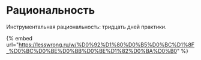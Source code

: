 # Рациональность

Инструментальная рациональность: тридцать дней практики.

{% embed url="https://lesswrong.ru/w/%D0%92%D1%80%D0%B5%D0%BC%D1%8F_%D0%BC%D0%BE%D0%BB%D0%BE%D1%82%D0%BA%D0%B0" %}
